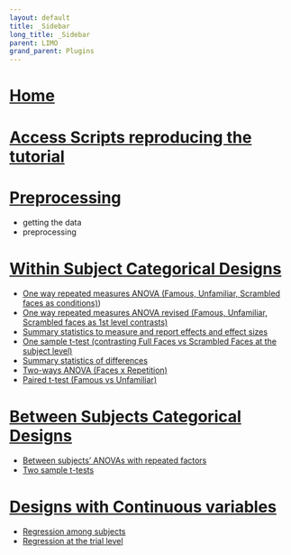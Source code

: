 ```yaml
---
layout: default
title: _Sidebar
long_title: _Sidebar
parent: LIMO
grand_parent: Plugins
---
```

# [Home](https://github.com/LIMO-EEG-Toolbox/limo_meeg/wiki)

# [Access Scripts reproducing the tutorial](https://github.com/LIMO-EEG-Toolbox/limo_meeg/tree/master/resources/code)

# [Preprocessing](https://github.com/LIMO-EEG-Toolbox/limo_meeg/wiki/1.-Preprocessing)
- getting the data
- preprocessing

# [Within Subject Categorical Designs](https://github.com/LIMO-EEG-Toolbox/limo_meeg/wiki/2.-Within-Subject-Categorical-Designs)
- [One way repeated measures ANOVA (Famous, Unfamiliar, Scrambled faces as conditions)](https://github.com/LIMO-EEG-Toolbox/limo_meeg/wiki/2.-One-way-repeated-measures-ANOVA-(Famous,-Unfamiliar,-Scrambled-faces-as-conditions)))
- [One way repeated measures ANOVA revised (Famous, Unfamiliar, Scrambled faces as 1st level contrasts)](https://github.com/LIMO-EEG-Toolbox/limo_meeg/wiki/3.--One-way-repeated-measures-ANOVA-revised-(Famous,-Unfamiliar,-Scrambled-faces-as-1st-level-contrasts))
- [Summary statistics to measure and report effects and effect sizes](https://github.com/LIMO-EEG-Toolbox/limo_meeg/wiki/4.-Summary-statistics:-Effects-and-Effect-sizes)
- [One sample t-test (contrasting Full Faces vs Scrambled Faces at the subject level)](https://github.com/LIMO-EEG-Toolbox/limo_meeg/wiki/5.-One-sample-t-test-(contrasting-Full-Faces-vs-Scrambled-Faces-at-the-subject-level))
- [Summary statistics of differences](https://github.com/LIMO-EEG-Toolbox/limo_meeg/wiki/6.-Summary-statistics-of-differences)
- [Two-ways ANOVA (Faces x Repetition)](https://github.com/LIMO-EEG-Toolbox/limo_meeg/wiki/7.-Two-ways-ANOVA-(Faces-x-Repetition))
- [Paired t-test (Famous vs Unfamiliar)](https://github.com/LIMO-EEG-Toolbox/limo_meeg/wiki/8.-Paired-t-test-(Famous-vs-Unfamiliar))

# [Between Subjects Categorical Designs](https://github.com/LIMO-EEG-Toolbox/limo_meeg/wiki/Between-Subjects-Categorical-Designs)
- [Between subjects’ ANOVAs with repeated factors](https://github.com/LIMO-EEG-Toolbox/limo_meeg/wiki/9.-Between-subjects%E2%80%99-ANOVAs-with-repeated-factors)
- [Two sample t-tests](https://github.com/LIMO-EEG-Toolbox/limo_meeg/wiki/10.-Two-sample-t-tests)

# [Designs with Continuous variables](https://github.com/LIMO-EEG-Toolbox/limo_meeg/wiki/Designs-with-Continuous-variables/)
- [Regression among subjects](https://github.com/LIMO-EEG-Toolbox/limo_meeg/wiki/11.-Regression-among-subjects)
- [Regression at the trial level](https://github.com/LIMO-EEG-Toolbox/limo_meeg/wiki/12.-Regression-at-the-trial-level)